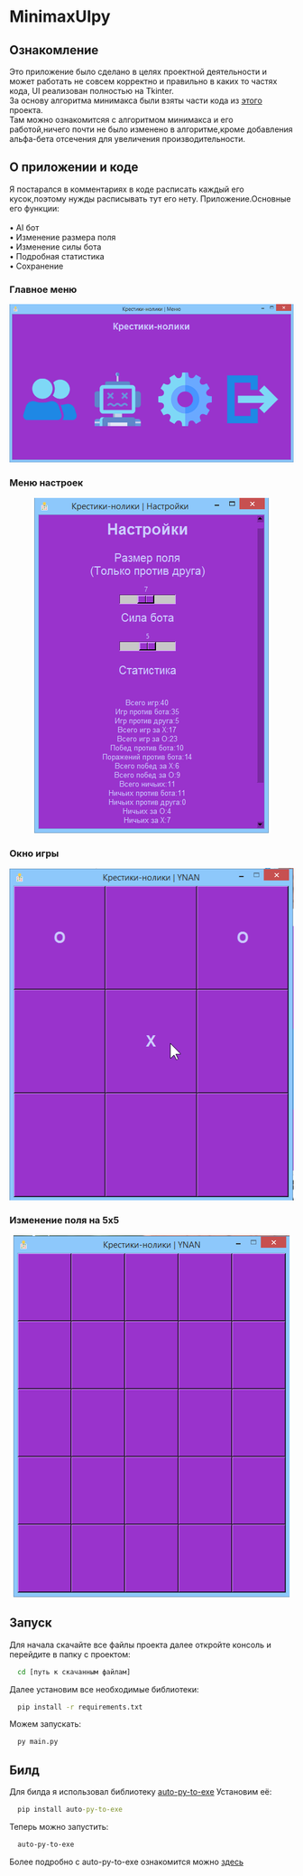 # MinimaxUIpy
## Ознакомление
Это приложение было сделано в целях проектной деятельности и может работать не совсем корректно и правильно в каких то частях кода,
UI реализован полностью на Tkinter.<br>
За основу алгоритма минимакса были взяты части кода из <a href="https://github.com/hrbang/Minimax-algorithm-PY/tree/master">этого</a> проекта.<br>
Там можно ознакомитсяя с алгоритмом минимакса и его работой,ничего почти не было изменено в алгоритме,кроме добавления альфа-бета отсечения для увеличения производительности.
## О приложении и коде
Я постарался в комментариях в коде расписать каждый его кусок,поэтому нужды расписывать тут его нету.
Приложение.Основные его функции:<br><br>
  • AI бот<br>
  • Изменение размера поля<br>
  • Изменение силы бота<br>
  • Подробная статистика<br>
  • Сохранение<br>
### Главное меню
<p align="center">
	<img src="/main_menu_readme.png"></img>
</p>

### Меню настроек
<p align="center">
	<img src="/settings_menu_readme.png"></img>
</p>

### Окно игры
<p align="center">
	<img src="/game_readme.png"></img>
</p>

### Изменение поля на 5х5
<p align="center">
	<img src="/game_5x5_readme.png"></img>
</p>

## Запуск
Для начала скачайте все файлы проекта далее откройте консоль и перейдите в папку с проектом:
```cmd
  cd [путь к скачанным файлам]
```
Далее установим все необходимые библиотеки:
```cmd
  pip install -r requirements.txt
```
Можем запускать:
```cmd
  py main.py
```
## Билд
Для билда я использовал библиотеку <a href="https://pypi.org/project/auto-py-to-exe/">auto-py-to-exe</a>
Установим её:
```cmd
  pip install auto-py-to-exe
```
Теперь можно запустить:
```cmd
  auto-py-to-exe
```
Более подробно с auto-py-to-exe ознакомится можно <a href="https://pypi.org/project/auto-py-to-exe/">здесь</a>
